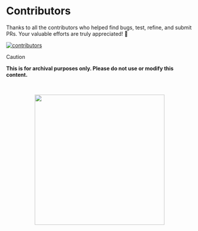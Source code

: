 # Contributors 

Thanks to all the contributors who helped find bugs, test, refine, and submit PRs. Your valuable efforts are truly appreciated! 💖 

[![contributors](https://contrib.rocks/image?repo=mylinuxforwork/dotfiles)](https://github.com/mylinuxforwork/dotfiles/graphs/contributors)


> [!CAUTION]
> **This is for archival purposes only. Please do not use or modify this content.**

<br>

<p align="center">
<a href="https://discord.com/invite/8NJWstnUHd">
<img src="https://invidget.switchblade.xyz/8NJWstnUHd" width="350">
</a>
</p>
